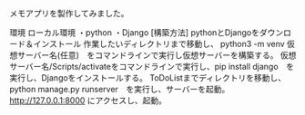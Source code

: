 メモアプリを製作してみました。

環境
ローカル環境
・python
・Django
[構築方法]
pythonとDjangoをダウンロード＆インストール
作業したいディレクトリまで移動し、 python3 -m venv 仮想サーバー名(任意)　をコマンドラインで実行し仮想サーバーを構築する。
仮想サーバー名/Scripts/activateをコマンドラインで実行し、pip install django　を実行し、Djangoをインストールする。
ToDoListまでディレクトリを移動し、python manage.py runserver　を実行し、サーバーを起動。
http://127.0.0.1:8000 にアクセスし、起動。
